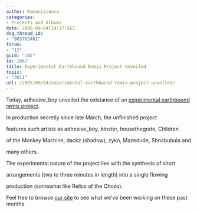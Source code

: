 ```yaml
---
author: Ramaniscence
categories:
- Projects and Albums
date: 2005-09-04T14:17:56Z
dsq_thread_id:
- "903763481"
forum:
- "12"
guid: "145"
id: 1067
title: Experimental Earthbound Remix Project Unveiled
topic:
- "3011"
url: /2005/09/04/experimental-earthbound-remix-project-unveiled/
---
```


Today, adhesive_boy unveiled the existance of an <a href="http://eb.dackz.net" target="_self">experimental earthbound remix project</a>.
  
In production secretly since late March, the unfinished project
  
features such artists as adhesive_boy, binster, housethegrate, Children
  
of the Monkey Machine, dackz (shadow), zyko, Mazedude, Shnabubula and
  
many others.
  
The experimental nature of the project lies with the synthesis of short
  
arrangements (two to three minutes in length) into a single flowing
  
production (somewhat like Relics of the Chozo). 

Feel free to browse <a href="http://eb.dackz.net" target="_self">our site</a> to see what we&#8217;ve been working on these past months.